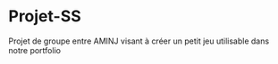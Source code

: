 # Projet-SS
Projet de groupe entre AMINJ visant à créer un petit jeu utilisable dans notre portfolio
